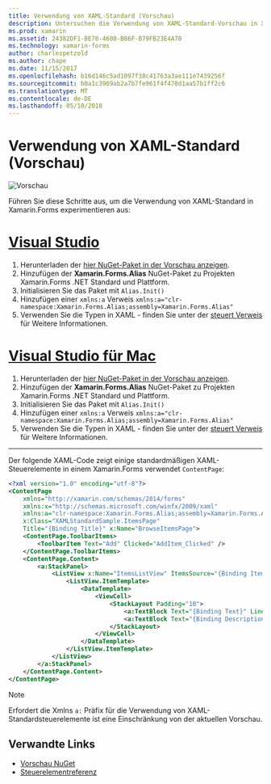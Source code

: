 ```yaml
---
title: Verwendung von XAML-Standard (Vorschau)
description: Untersuchen die Verwendung von XAML-Standard-Vorschau in Xamarin.Forms erste Schritte
ms.prod: xamarin
ms.assetid: 24382DF1-BE70-4608-B86F-B79FB23E4A78
ms.technology: xamarin-forms
author: charlespetzold
ms.author: chape
ms.date: 11/15/2017
ms.openlocfilehash: b16d146c5ad1097f38c41763a3ae111e7439256f
ms.sourcegitcommit: b0a1c3969ab2a7b7fe961f4f470d1aa57b1ff2c6
ms.translationtype: MT
ms.contentlocale: de-DE
ms.lasthandoff: 05/10/2018
---
```

# <a name="xaml-standard-preview"></a>Verwendung von XAML-Standard (Vorschau)

![Vorschau](~/media/shared/preview.png)

Führen Sie diese Schritte aus, um die Verwendung von XAML-Standard in Xamarin.Forms experimentieren aus:

# <a name="visual-studiotabvswin"></a>[Visual Studio](#tab/vswin)

1. Herunterladen der [hier NuGet-Paket in der Vorschau anzeigen](https://aka.ms/xf-xamlstandard-nuget).
2. Hinzufügen der **Xamarin.Forms.Alias** NuGet-Paket zu Projekten Xamarin.Forms .NET Standard und Plattform.
3. Initialisieren Sie das Paket mit `Alias.Init()`
4. Hinzufügen einer `xmlns:a` Verweis `xmlns:a="clr-namespace:Xamarin.Forms.Alias;assembly=Xamarin.Forms.Alias"`
5. Verwenden Sie die Typen in XAML - finden Sie unter der [steuert Verweis](controls.md) für Weitere Informationen.

# <a name="visual-studio-for-mactabvsmac"></a>[Visual Studio für Mac](#tab/vsmac)

1. Herunterladen der [hier NuGet-Paket in der Vorschau anzeigen](https://aka.ms/xf-xamlstandard-nuget).
2. Hinzufügen der **Xamarin.Forms.Alias** NuGet-Paket zu Projekten Xamarin.Forms .NET Standard und Plattform.
3. Initialisieren Sie das Paket mit `Alias.Init()`
4. Hinzufügen einer `xmlns:a` Verweis `xmlns:a="clr-namespace:Xamarin.Forms.Alias;assembly=Xamarin.Forms.Alias"`
5. Verwenden Sie die Typen in XAML - finden Sie unter der [steuert Verweis](controls.md) für Weitere Informationen.

-----

Der folgende XAML-Code zeigt einige standardmäßigen XAML-Steuerelemente in einem Xamarin.Forms verwendet `ContentPage`:

```xml
<?xml version="1.0" encoding="utf-8"?>
<ContentPage 
    xmlns="http://xamarin.com/schemas/2014/forms" 
    xmlns:x="http://schemas.microsoft.com/winfx/2009/xaml" 
    xmlns:a="clr-namespace:Xamarin.Forms.Alias;assembly=Xamarin.Forms.Alias"
    x:Class="XAMLStandardSample.ItemsPage" 
    Title="{Binding Title}" x:Name="BrowseItemsPage">
    <ContentPage.ToolbarItems>
        <ToolbarItem Text="Add" Clicked="AddItem_Clicked" />
    </ContentPage.ToolbarItems>
    <ContentPage.Content>
        <a:StackPanel>
            <ListView x:Name="ItemsListView" ItemsSource="{Binding Items}" VerticalOptions="FillAndExpand" HasUnevenRows="true" RefreshCommand="{Binding LoadItemsCommand}" IsPullToRefreshEnabled="true" IsRefreshing="{Binding IsBusy, Mode=OneWay}" CachingStrategy="RecycleElement" ItemSelected="OnItemSelected">
                <ListView.ItemTemplate>
                    <DataTemplate>
                        <ViewCell>
                            <StackLayout Padding="10">
                                <a:TextBlock Text="{Binding Text}" LineBreakMode="NoWrap" Style="{DynamicResource ListItemTextStyle}" FontSize="16" />
                                <a:TextBlock Text="{Binding Description}" LineBreakMode="NoWrap" Style="{DynamicResource ListItemDetailTextStyle}" FontSize="13" />
                            </StackLayout>
                        </ViewCell>
                    </DataTemplate>
                </ListView.ItemTemplate>
            </ListView>
        </a:StackPanel>
    </ContentPage.Content>
</ContentPage>
```

> [!NOTE]
> Erfordert die Xmlns `a:` Präfix für die Verwendung von XAML-Standardsteuerelemente ist eine Einschränkung von der aktuellen Vorschau.


## <a name="related-links"></a>Verwandte Links

- [Vorschau NuGet](https://aka.ms/xf-xamlstandard-nuget)
- [Steuerelementreferenz](controls.md)
